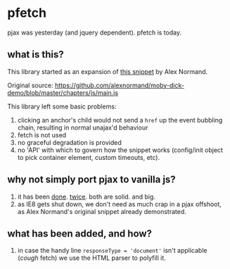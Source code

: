 # pfetch
pjax was yesterday (and jquery dependent). 
pfetch is today.

## what is this?
This library started as an expansion of [this snippet](https://github.com/alexnormand/moby-dick-demo/blob/master/chapters/js/main.js) by Alex Normand.

Original source: https://github.com/alexnormand/moby-dick-demo/blob/master/chapters/js/main.js

This library left some basic problems:

1. clicking an anchor's child would not send a `href` up the event bubbling chain, resulting in normal unajax'd behaviour
2. fetch is not used
3. no graceful degradation is provided
4. no 'API' with which to govern how the snippet works (config/init object to pick container element, custom timeouts, etc).

## why not simply port pjax to vanilla js?

1. it has been [done](https://github.com/martndemus/pjax). [twice](https://github.com/cantlin/vanilla-pjax). both are solid. and big.
2. as IE8 gets shut down, we don't need as much crap in a pjax offshoot, as Alex Normand's original snippet already demonstrated.


## what has been added, and how?

1. in case the handy line `responseType = 'document'` isn't applicable (*cough* fetch) we use the HTML parser to polyfill it.
